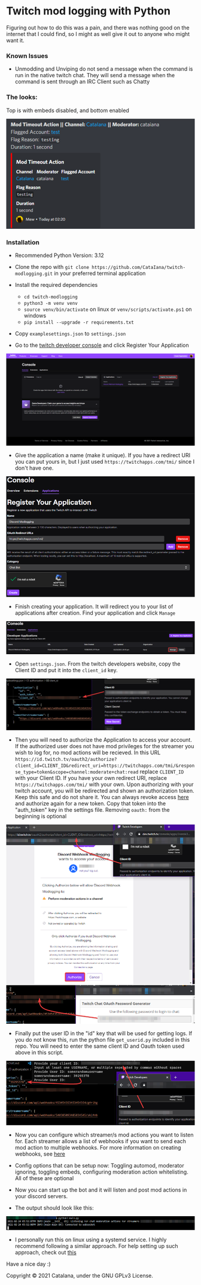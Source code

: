 # Twitch mod logging with Python

Figuring out how to do this was a pain, and there was nothing good on the internet that I could find, so I might as well give it out to anyone who might want it.

### Known Issues

- Unmodding and Unviping do not send a message when the command is run in the native twitch chat. They will send a message when the command is sent through an IRC Client such as Chatty

### The looks:

Top is with embeds disabled, and bottom enabled

![How logs look](/assets/thelooks.png)

### Installation

- Recommended Python Version: 3.12

- Clone the repo with `git clone https://github.com/CataIana/twitch-modlogging.git` in your preferred terminal application

- Install the required dependencies
  - `cd twitch-modlogging`
  - `python3 -m venv venv`
  - `source venv/bin/activate` on linux or `venv/scripts/activate.ps1` on windows
  - `pip install --upgrade -r requirements.txt`

- Copy `examplesettings.json` to `settings.json`

- Go to the [twitch developer console](https://dev.twitch.tv/console) and click Register Your Application

![Registering Application](/assets/devconsole.png)

- Give the application a name (make it unique). If you have a redirect URI you can put yours in, but I just used `https://twitchapps.com/tmi/` since I don't have one.

![Creating application](/assets/createapplication.png)

- Finish creating your application. It will redirect you to your list of applications after creation. Find your application and click `Manage`

![Finish creating application](/assets/manageapplication.png)

- Open `settings.json`. From the twitch developers website, copy the Client ID and put it into the `client_id` key.

![Getting Client ID](/assets/clientid.png)

- Then you will need to authorize the Application to access your account. If the authorized user does not have mod privileges for the streamer you wish to log for, no mod actions will be recieved. In this URL `https://id.twitch.tv/oauth2/authorize?client_id=CLIENT_ID&redirect_uri=https://twitchapps.com/tmi/&response_type=token&scope=channel:moderate+chat:read` replace `CLIENT_ID` with your Client ID. If you have your own redirect URI, replace `https://twitchapps.com/tmi/` with your own. Upon authorizing with your twitch account, you will be redirected and shown an authorization token. Keep this safe and do not share it. You can always revoke access [here](https://www.twitch.tv/settings/connections) and authorize again for a new token. Copy that token into the "auth_token" key in the settings file. Removing `oauth:` from the beginning is optional

![Getting auth token 1](/assets/getauthtoken1.png)
![Getting auth token 2](/assets/getauthtoken2.png)

- Finally put the user ID in the "id" key that will be used for getting logs. If you do not know this, run the python file `get_userid.py` included in this repo. You will need to enter the same client ID and Oauth token used above in this script.

![Getting user ID](/assets/getuserid.png)

- Now you can configure which streamer/s mod actions you want to listen for. Each streamer allows a list of webhooks if you want to send each mod action to multiple webhooks. For more information on creating webhooks, see [here](https://support.discord.com/hc/en-us/articles/228383668-Intro-to-Webhooks)

- Config options that can be setup now: Toggling automod, moderator ignoring, toggling embeds, configuring moderation action whitelisting. All of these are optional

- Now you can start up the bot and it will listen and post mod actions in your discord servers.
- The output should look like this:

![script running](/assets/running.png)

- I personally run this on linux using a systemd service. I highly recommend following a similar approach. For help setting up such approach, check out [this](https://tecadmin.net/setup-autorun-python-script-using-systemd/)

Have a nice day :)

Copyright &copy; 2021 CataIana, under the GNU GPLv3 License.
